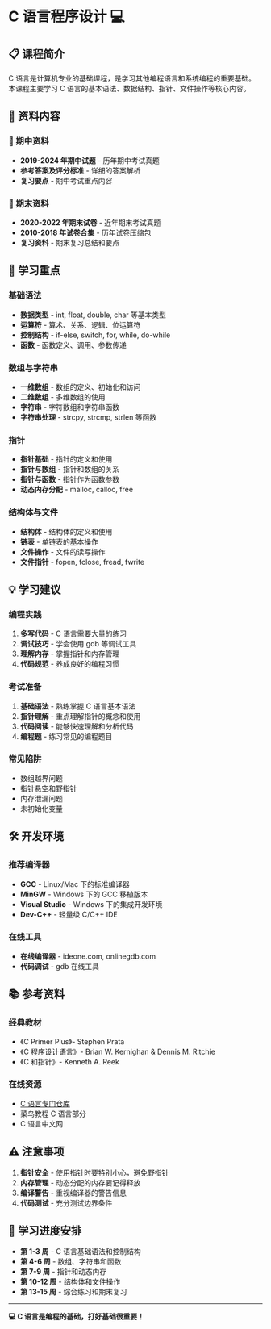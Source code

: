 # C 语言程序设计 💻

## 📋 课程简介

C 语言是计算机专业的基础课程，是学习其他编程语言和系统编程的重要基础。本课程主要学习 C 语言的基本语法、数据结构、指针、文件操作等核心内容。

## 📁 资料内容

### 📝 期中资料
- **2019-2024 年期中试题** - 历年期中考试真题
- **参考答案及评分标准** - 详细的答案解析
- **复习要点** - 期中考试重点内容

### 📄 期末资料
- **2020-2022 年期末试卷** - 近年期末考试真题
- **2010-2018 年试卷合集** - 历年试卷压缩包
- **复习资料** - 期末复习总结和要点

## 🎯 学习重点

### 基础语法
- **数据类型** - int, float, double, char 等基本类型
- **运算符** - 算术、关系、逻辑、位运算符
- **控制结构** - if-else, switch, for, while, do-while
- **函数** - 函数定义、调用、参数传递

### 数组与字符串
- **一维数组** - 数组的定义、初始化和访问
- **二维数组** - 多维数组的使用
- **字符串** - 字符数组和字符串函数
- **字符串处理** - strcpy, strcmp, strlen 等函数

### 指针
- **指针基础** - 指针的定义和使用
- **指针与数组** - 指针和数组的关系
- **指针与函数** - 指针作为函数参数
- **动态内存分配** - malloc, calloc, free

### 结构体与文件
- **结构体** - 结构体的定义和使用
- **链表** - 单链表的基本操作
- **文件操作** - 文件的读写操作
- **文件指针** - fopen, fclose, fread, fwrite

## 💡 学习建议

### 编程实践
1. **多写代码** - C 语言需要大量的练习
2. **调试技巧** - 学会使用 gdb 等调试工具
3. **理解内存** - 掌握指针和内存管理
4. **代码规范** - 养成良好的编程习惯

### 考试准备
1. **基础语法** - 熟练掌握 C 语言基本语法
2. **指针理解** - 重点理解指针的概念和使用
3. **代码阅读** - 能够快速理解和分析代码
4. **编程题** - 练习常见的编程题目

### 常见陷阱
- 数组越界问题
- 指针悬空和野指针
- 内存泄漏问题
- 未初始化变量

## 🛠️ 开发环境

### 推荐编译器
- **GCC** - Linux/Mac 下的标准编译器
- **MinGW** - Windows 下的 GCC 移植版本
- **Visual Studio** - Windows 下的集成开发环境
- **Dev-C++** - 轻量级 C/C++ IDE

### 在线工具
- **在线编译器** - ideone.com, onlinegdb.com
- **代码调试** - gdb 在线工具

## 📚 参考资料

### 经典教材
- 《C Primer Plus》- Stephen Prata
- 《C 程序设计语言》- Brian W. Kernighan & Dennis M. Ritchie
- 《C 和指针》- Kenneth A. Reek

### 在线资源
- [C 语言专门仓库](https://github.com/hgcode1130/XMU_C_language_PeerTeacher)
- 菜鸟教程 C 语言部分
- C 语言中文网

## ⚠️ 注意事项

1. **指针安全** - 使用指针时要特别小心，避免野指针
2. **内存管理** - 动态分配的内存要记得释放
3. **编译警告** - 重视编译器的警告信息
4. **代码测试** - 充分测试边界条件

## 📅 学习进度安排

- **第 1-3 周** - C 语言基础语法和控制结构
- **第 4-6 周** - 数组、字符串和函数
- **第 7-9 周** - 指针和动态内存
- **第 10-12 周** - 结构体和文件操作
- **第 13-15 周** - 综合练习和期末复习

---

**💻 C 语言是编程的基础，打好基础很重要！**

